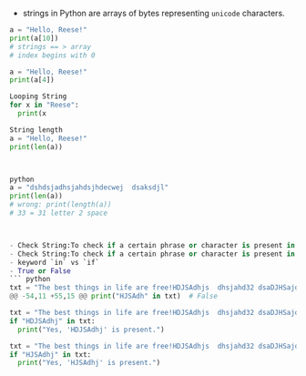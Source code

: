 - strings in Python are arrays of bytes representing `unicode` characters.
``` python
a = "Hello, Reese!"
print(a[10])
# strings == > array
# index begins with 0

a = "Hello, Reese!"
print(a[4])

Looping String
for x in "Reese":
  print(x

String length
a = "Hello, Reese!"
print(len(a))



python
a = "dshdsjadhsjahdsjhdecwej  dsaksdjl"
print(len(a))
# wrong: print(length(a))
# 33 = 31 letter 2 space



- Check String:To check if a certain phrase or character is present in a string, we can use the keyword in.
- Check String:To check if a certain phrase or character is present in a string, we can use the keyword `in`.
- keyword `in` vs `if`
- True or False
``` python
txt = "The best things in life are free!HDJSAdhjs  dhsjahd32 dsaDJHSajdh "
@@ -54,11 +55,15 @@ print("HJSAdh" in txt)  # False

txt = "The best things in life are free!HDJSAdhjs  dhsjahd32 dsaDJHSajdh "
if "HDJSAdhj" in txt:
  print("Yes, 'HDJSAdhj' is present.")
```

``` python
txt = "The best things in life are free!HDJSAdhjs  dhsjahd32 dsaDJHSajdh "
if "HJSAdhj" in txt:
  print("Yes, 'HJSAdhj' is present.")




